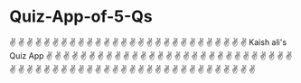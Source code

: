 # Quiz-App-of-5-Qs
✌️ ✌️ ✌️ ✌️ ✌️ ✌️ ✌️ ✌️ ✌️ ✌️ ✌️ ✌️ ✌️ ✌️ ✌️ ✌️ ✌️ ✌️ ✌️ ✌️ ✌️ ✌️ ✌️ ✌️ ✌️ ✌️ ✌️ ✌️ Kaish ali's Quiz App ✌️ ✌️ ✌️ ✌️ ✌️ ✌️ ✌️ ✌️ ✌️ ✌️ ✌️ ✌️ ✌️ ✌️ ✌️ ✌️ ✌️ ✌️ ✌️ ✌️ ✌️ ✌️ ✌️ ✌️ ✌️ ✌️ ✌️ ✌️ ✌️ ✌️ ✌️ ✌️ ✌️ ✌️ ✌️ ✌️ ✌️ ✌️ ✌️ ✌️ ✌️ ✌️ ✌️ ✌️ ✌️ ✌️ ✌️ ✌️ ✌️ ✌️ ✌️ ✌️ ✌️ ✌️ ✌️ ✌️ ✌️ ✌️ 

